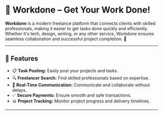 # 💼 Workdone – Get Your Work Done!

**Workdone** is a modern freelance platform that connects clients with skilled professionals, making it easier to get tasks done quickly and efficiently. Whether it's tech, design, writing, or any other service, Workdone ensures seamless collaboration and successful project completion. 🚀

---

## 🚀 Features

- 📋 **Task Posting:** Easily post your projects and tasks.
- 🔍 **Freelancer Search:** Find skilled professionals based on expertise.
- 💬 **Real-Time Communication:** Communicate and collaborate without delays.
- ✅ **Secure Payments:** Ensure smooth and safe transactions.
- 📊 **Project Tracking:** Monitor project progress and delivery timelines.

---

